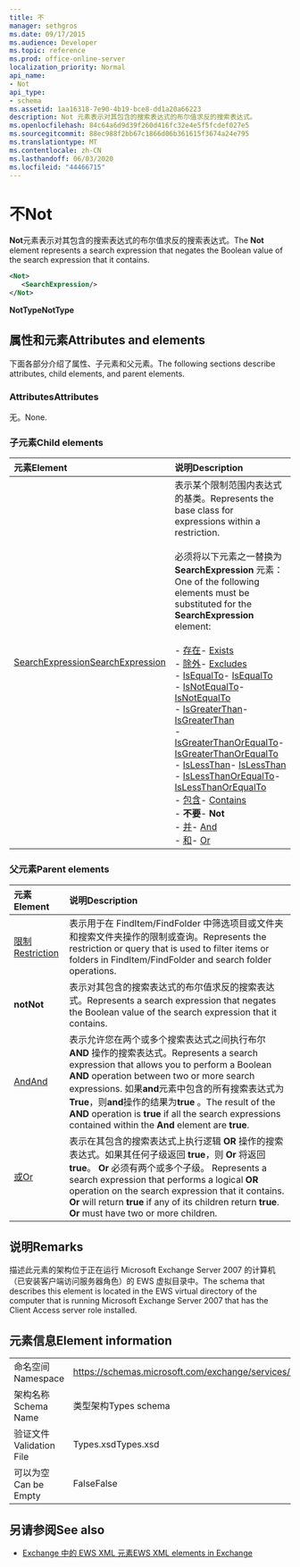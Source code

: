 ```yaml
---
title: 不
manager: sethgros
ms.date: 09/17/2015
ms.audience: Developer
ms.topic: reference
ms.prod: office-online-server
localization_priority: Normal
api_name:
- Not
api_type:
- schema
ms.assetid: 1aa16318-7e90-4b19-bce8-dd1a20a66223
description: Not 元素表示对其包含的搜索表达式的布尔值求反的搜索表达式。
ms.openlocfilehash: 84c64a6d9d39f260d416fc32e4e5f5fcdef027e5
ms.sourcegitcommit: 88ec988f2bb67c1866d06b361615f3674a24e795
ms.translationtype: MT
ms.contentlocale: zh-CN
ms.lasthandoff: 06/03/2020
ms.locfileid: "44466715"
---
```

# <a name="not"></a><span data-ttu-id="cb9ae-103">不</span><span class="sxs-lookup"><span data-stu-id="cb9ae-103">Not</span></span>

<span data-ttu-id="cb9ae-104">**Not**元素表示对其包含的搜索表达式的布尔值求反的搜索表达式。</span><span class="sxs-lookup"><span data-stu-id="cb9ae-104">The **Not** element represents a search expression that negates the Boolean value of the search expression that it contains.</span></span> 
  
```xml
<Not>
   <SearchExpression/>
</Not>
```

 <span data-ttu-id="cb9ae-105">**NotType**</span><span class="sxs-lookup"><span data-stu-id="cb9ae-105">**NotType**</span></span>
## <a name="attributes-and-elements"></a><span data-ttu-id="cb9ae-106">属性和元素</span><span class="sxs-lookup"><span data-stu-id="cb9ae-106">Attributes and elements</span></span>

<span data-ttu-id="cb9ae-107">下面各部分介绍了属性、子元素和父元素。</span><span class="sxs-lookup"><span data-stu-id="cb9ae-107">The following sections describe attributes, child elements, and parent elements.</span></span>
  
### <a name="attributes"></a><span data-ttu-id="cb9ae-108">Attributes</span><span class="sxs-lookup"><span data-stu-id="cb9ae-108">Attributes</span></span>

<span data-ttu-id="cb9ae-109">无。</span><span class="sxs-lookup"><span data-stu-id="cb9ae-109">None.</span></span>
  
### <a name="child-elements"></a><span data-ttu-id="cb9ae-110">子元素</span><span class="sxs-lookup"><span data-stu-id="cb9ae-110">Child elements</span></span>

|<span data-ttu-id="cb9ae-111">**元素**</span><span class="sxs-lookup"><span data-stu-id="cb9ae-111">**Element**</span></span>|<span data-ttu-id="cb9ae-112">**说明**</span><span class="sxs-lookup"><span data-stu-id="cb9ae-112">**Description**</span></span>|
|:-----|:-----|
|[<span data-ttu-id="cb9ae-113">SearchExpression</span><span class="sxs-lookup"><span data-stu-id="cb9ae-113">SearchExpression</span></span>](searchexpression.md) <br/> | <span data-ttu-id="cb9ae-114">表示某个限制范围内表达式的基类。</span><span class="sxs-lookup"><span data-stu-id="cb9ae-114">Represents the base class for expressions within a restriction.</span></span> <br/><br/><span data-ttu-id="cb9ae-115">必须将以下元素之一替换为 **SearchExpression** 元素：</span><span class="sxs-lookup"><span data-stu-id="cb9ae-115">One of the following elements must be substituted for the **SearchExpression** element:</span></span> <br/> <br/><span data-ttu-id="cb9ae-116">- [存在](exists.md)</span><span class="sxs-lookup"><span data-stu-id="cb9ae-116">- [Exists](exists.md)</span></span> <br/><span data-ttu-id="cb9ae-117">- [除外](excludes.md)</span><span class="sxs-lookup"><span data-stu-id="cb9ae-117">- [Excludes](excludes.md)</span></span> <br/><span data-ttu-id="cb9ae-118">- [IsEqualTo](isequalto.md)</span><span class="sxs-lookup"><span data-stu-id="cb9ae-118">- [IsEqualTo](isequalto.md)</span></span> <br/><span data-ttu-id="cb9ae-119">- [IsNotEqualTo](isnotequalto.md)</span><span class="sxs-lookup"><span data-stu-id="cb9ae-119">- [IsNotEqualTo](isnotequalto.md)</span></span> <br/><span data-ttu-id="cb9ae-120">- [IsGreaterThan](isgreaterthan.md)</span><span class="sxs-lookup"><span data-stu-id="cb9ae-120">- [IsGreaterThan](isgreaterthan.md)</span></span> <br/><span data-ttu-id="cb9ae-121">- [IsGreaterThanOrEqualTo](isgreaterthanorequalto.md)</span><span class="sxs-lookup"><span data-stu-id="cb9ae-121">- [IsGreaterThanOrEqualTo](isgreaterthanorequalto.md)</span></span> <br/><span data-ttu-id="cb9ae-122">- [IsLessThan](islessthan.md)</span><span class="sxs-lookup"><span data-stu-id="cb9ae-122">- [IsLessThan](islessthan.md)</span></span> <br/><span data-ttu-id="cb9ae-123">- [IsLessThanOrEqualTo](islessthanorequalto.md)</span><span class="sxs-lookup"><span data-stu-id="cb9ae-123">- [IsLessThanOrEqualTo](islessthanorequalto.md)</span></span> <br/><span data-ttu-id="cb9ae-124">- [包含](contains.md)</span><span class="sxs-lookup"><span data-stu-id="cb9ae-124">- [Contains](contains.md)</span></span> <br/><span data-ttu-id="cb9ae-125">- **不要**</span><span class="sxs-lookup"><span data-stu-id="cb9ae-125">- **Not**</span></span> <br/><span data-ttu-id="cb9ae-126">- [并](and.md)</span><span class="sxs-lookup"><span data-stu-id="cb9ae-126">- [And](and.md)</span></span> <br/><span data-ttu-id="cb9ae-127">- [和](or.md)</span><span class="sxs-lookup"><span data-stu-id="cb9ae-127">- [Or](or.md)</span></span> <br/> |
   
### <a name="parent-elements"></a><span data-ttu-id="cb9ae-128">父元素</span><span class="sxs-lookup"><span data-stu-id="cb9ae-128">Parent elements</span></span>

|<span data-ttu-id="cb9ae-129">**元素**</span><span class="sxs-lookup"><span data-stu-id="cb9ae-129">**Element**</span></span>|<span data-ttu-id="cb9ae-130">**说明**</span><span class="sxs-lookup"><span data-stu-id="cb9ae-130">**Description**</span></span>|
|:-----|:-----|
|[<span data-ttu-id="cb9ae-131">限制</span><span class="sxs-lookup"><span data-stu-id="cb9ae-131">Restriction</span></span>](restriction.md) <br/> |<span data-ttu-id="cb9ae-132">表示用于在 FindItem/FindFolder 中筛选项目或文件夹和搜索文件夹操作的限制或查询。</span><span class="sxs-lookup"><span data-stu-id="cb9ae-132">Represents the restriction or query that is used to filter items or folders in FindItem/FindFolder and search folder operations.</span></span>  <br/> |
|<span data-ttu-id="cb9ae-133">**not**</span><span class="sxs-lookup"><span data-stu-id="cb9ae-133">**Not**</span></span> <br/> |<span data-ttu-id="cb9ae-134">表示对其包含的搜索表达式的布尔值求反的搜索表达式。</span><span class="sxs-lookup"><span data-stu-id="cb9ae-134">Represents a search expression that negates the Boolean value of the search expression that it contains.</span></span>  <br/> |
|[<span data-ttu-id="cb9ae-135">And</span><span class="sxs-lookup"><span data-stu-id="cb9ae-135">And</span></span>](and.md) <br/> |<span data-ttu-id="cb9ae-136">表示允许您在两个或多个搜索表达式之间执行布尔 **AND** 操作的搜索表达式。</span><span class="sxs-lookup"><span data-stu-id="cb9ae-136">Represents a search expression that allows you to perform a Boolean **AND** operation between two or more search expressions.</span></span> <span data-ttu-id="cb9ae-137">如果**and**元素中包含的所有搜索表达式为**True**，则**and**操作的结果为**true** 。</span><span class="sxs-lookup"><span data-stu-id="cb9ae-137">The result of the **AND** operation is **true** if all the search expressions contained within the **And** element are **true**.</span></span>  <br/> |
|[<span data-ttu-id="cb9ae-138">或</span><span class="sxs-lookup"><span data-stu-id="cb9ae-138">Or</span></span>](or.md) <br/> |<span data-ttu-id="cb9ae-p102">表示在其包含的搜索表达式上执行逻辑 **OR** 操作的搜索表达式。如果其任何子级返回 **true**，则 **Or** 将返回 **true**。 **Or** 必须有两个或多个子级。  </span><span class="sxs-lookup"><span data-stu-id="cb9ae-p102">Represents a search expression that performs a logical **OR** operation on the search expression that it contains. **Or** will return **true** if any of its children return **true**. **Or** must have two or more children.  </span></span><br/> |
   
## <a name="remarks"></a><span data-ttu-id="cb9ae-142">说明</span><span class="sxs-lookup"><span data-stu-id="cb9ae-142">Remarks</span></span>

<span data-ttu-id="cb9ae-143">描述此元素的架构位于正在运行 Microsoft Exchange Server 2007 的计算机（已安装客户端访问服务器角色）的 EWS 虚拟目录中。</span><span class="sxs-lookup"><span data-stu-id="cb9ae-143">The schema that describes this element is located in the EWS virtual directory of the computer that is running Microsoft Exchange Server 2007 that has the Client Access server role installed.</span></span>
  
## <a name="element-information"></a><span data-ttu-id="cb9ae-144">元素信息</span><span class="sxs-lookup"><span data-stu-id="cb9ae-144">Element information</span></span>

|||
|:-----|:-----|
|<span data-ttu-id="cb9ae-145">命名空间</span><span class="sxs-lookup"><span data-stu-id="cb9ae-145">Namespace</span></span>  <br/> |https://schemas.microsoft.com/exchange/services/2006/types  <br/> |
|<span data-ttu-id="cb9ae-146">架构名称</span><span class="sxs-lookup"><span data-stu-id="cb9ae-146">Schema Name</span></span>  <br/> |<span data-ttu-id="cb9ae-147">类型架构</span><span class="sxs-lookup"><span data-stu-id="cb9ae-147">Types schema</span></span>  <br/> |
|<span data-ttu-id="cb9ae-148">验证文件</span><span class="sxs-lookup"><span data-stu-id="cb9ae-148">Validation File</span></span>  <br/> |<span data-ttu-id="cb9ae-149">Types.xsd</span><span class="sxs-lookup"><span data-stu-id="cb9ae-149">Types.xsd</span></span>  <br/> |
|<span data-ttu-id="cb9ae-150">可以为空</span><span class="sxs-lookup"><span data-stu-id="cb9ae-150">Can be Empty</span></span>  <br/> |<span data-ttu-id="cb9ae-151">False</span><span class="sxs-lookup"><span data-stu-id="cb9ae-151">False</span></span>  <br/> |
   
## <a name="see-also"></a><span data-ttu-id="cb9ae-152">另请参阅</span><span class="sxs-lookup"><span data-stu-id="cb9ae-152">See also</span></span>

- [<span data-ttu-id="cb9ae-153">Exchange 中的 EWS XML 元素</span><span class="sxs-lookup"><span data-stu-id="cb9ae-153">EWS XML elements in Exchange</span></span>](ews-xml-elements-in-exchange.md)

